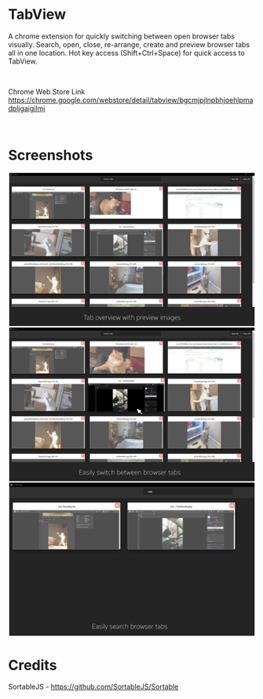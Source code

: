 # TabView

A chrome extension for quickly switching between open browser tabs visually. Search, open, close, re-arrange, create and preview browser tabs all in one location.  Hot key access (Shift+Ctrl+Space) for quick access to TabView. 

<br>

Chrome Web Store Link <br>
https://chrome.google.com/webstore/detail/tabview/bgcmjpjlnpbhjoehlpmadpljgaigilmj

<br>

# Screenshots

<p align="center">
  <img src="screens/Overview.png" width="500" />
  <img src="screens/click.png" width="500" /> 
  <img src="screens/search.png" width="500" />
</p>

# Credits

SortableJS - https://github.com/SortableJS/Sortable
